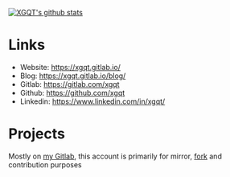 [![XGQT's github stats](https://github-readme-stats.vercel.app/api?username=xgqt&show_icons=true&bg_color=60,943dc1,8482c6&icon_color=303030&text_color=f9f9f9&title_color=f9f9f9)](https://github.com/xgqt)


# Links

- Website:  https://xgqt.gitlab.io/
- Blog:     https://xgqt.gitlab.io/blog/
- Gitlab:   https://gitlab.com/xgqt
- Github:   https://github.com/xgqt
- Linkedin: https://www.linkedin.com/in/xgqt/


# Projects

Mostly on [my Gitlab](https://gitlab.com/users/xgqt/projects), this account is primarily for mirror, [fork](https://github.com/xgqt?tab=repositories&q=&type=fork) and contribution purposes
